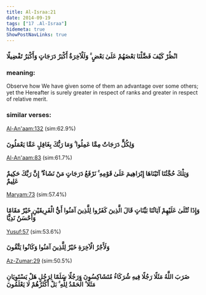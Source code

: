 ```yaml
---
title: Al-Israa:21
date: 2014-09-19
tags: ["17 .Al-Israa"]
hidemeta: true 
ShowPostNavLinks: true 
---
```

### انْظُرْ كَيْفَ فَضَّلْنَا بَعْضَهُمْ عَلَىٰ بَعْضٍ ۚ وَلَلْآخِرَةُ أَكْبَرُ دَرَجَاتٍ وَأَكْبَرُ تَفْضِيلًا
### meaning: 
Observe how We have given some of them an advantage over some others; yet the Hereafter is surely greater in respect of ranks and greater in respect of relative merit.
### similar verses: 

[Al-An'aam:132](/6/132) (sim:62.9%)

### وَلِكُلٍّ دَرَجَاتٌ مِمَّا عَمِلُوا ۚ وَمَا رَبُّكَ بِغَافِلٍ عَمَّا يَعْمَلُونَ

[Al-An'aam:83](/6/83) (sim:61.7%)

### وَتِلْكَ حُجَّتُنَا آتَيْنَاهَا إِبْرَاهِيمَ عَلَىٰ قَوْمِهِ ۚ نَرْفَعُ دَرَجَاتٍ مَنْ نَشَاءُ ۗ إِنَّ رَبَّكَ حَكِيمٌ عَلِيمٌ

[Maryam:73](/19/73) (sim:57.4%)

### وَإِذَا تُتْلَىٰ عَلَيْهِمْ آيَاتُنَا بَيِّنَاتٍ قَالَ الَّذِينَ كَفَرُوا لِلَّذِينَ آمَنُوا أَيُّ الْفَرِيقَيْنِ خَيْرٌ مَقَامًا وَأَحْسَنُ نَدِيًّا

[Yusuf:57](/12/57) (sim:53.6%)

### وَلَأَجْرُ الْآخِرَةِ خَيْرٌ لِلَّذِينَ آمَنُوا وَكَانُوا يَتَّقُونَ

[Az-Zumar:29](/39/29) (sim:50.5%)

### ضَرَبَ اللَّهُ مَثَلًا رَجُلًا فِيهِ شُرَكَاءُ مُتَشَاكِسُونَ وَرَجُلًا سَلَمًا لِرَجُلٍ هَلْ يَسْتَوِيَانِ مَثَلًا ۚ الْحَمْدُ لِلَّهِ ۚ بَلْ أَكْثَرُهُمْ لَا يَعْلَمُونَ
